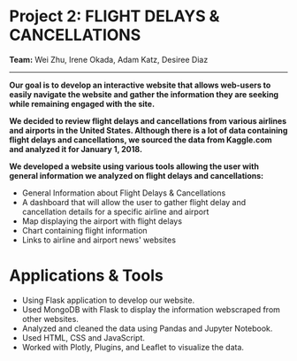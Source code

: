 
# Project 2: FLIGHT DELAYS & CANCELLATIONS

**Team:**  Wei Zhu, Irene Okada, Adam Katz, Desiree Diaz

********************
**Our goal is to develop an interactive website that allows web-users to easily navigate the website and gather the information they are seeking while remaining engaged with the site.**

 **We decided to review flight delays and cancellations from various airlines and airports in the United States. Although there is a lot of data containing flight delays and cancellations, we sourced the data from Kaggle.com and analyzed it for January 1, 2018.**  

**We developed a website using various tools allowing the user with general information we analyzed on flight delays and cancellations:** 
- General Information about Flight Delays & Cancellations
- A dashboard that will allow the user to gather flight delay and cancellation details for a specific airline and airport
- Map displaying the airport with flight delays
- Chart containing flight information
- Links to airline and airport news' websites 




# Applications & Tools
* Using Flask application to develop our website. 
* Used MongoDB with Flask to display the information webscraped from other websites. 
* Analyzed and cleaned the data using Pandas and Jupyter Notebook.
* Used HTML, CSS and JavaScript. 
* Worked with Plotly, Plugins, and Leaflet to visualize the data.




